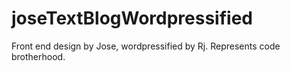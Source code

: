 # joseTextBlogWordpressified
Front end design by Jose, wordpressified by Rj. Represents code brotherhood.
